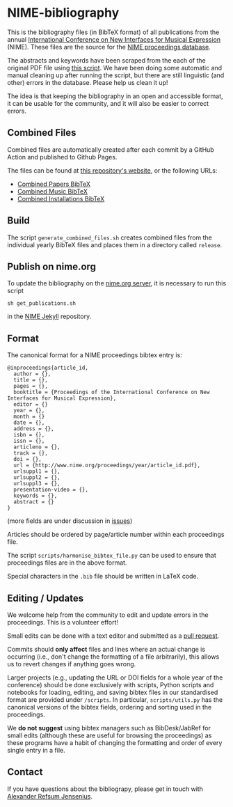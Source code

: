 NIME-bibliography
=================

This is the bibliography files (in BibTeX format) of all publications from the annual [International Conference on New Interfaces for Musical Expression](http://www.nime.org) (NIME). These files are the source for the [NIME proceedings database](http://www.nime.org/archives/). 

The abstracts and keywords have been scraped from the each of the original PDF file using [this script](https://github.com/olovholm/NIME). We have been doing some automatic and manual cleaning up after running the script, but there are still linguistic (and other) errors in the database. Please help us clean it up!

The idea is that keeping the bibliography in an open and accessible format, it can be usable for the community, and it will also be easier to correct errors. 

Combined Files
--------

Combined files are automatically created after each commit by a GitHub Action and published to Github Pages.

The files can be found at [this repository's website](http://nime-conference.github.io/NIME-bibliography/), or the following URLs:

- [Combined Papers BibTeX](http://nime-conference.github.io/NIME-bibliography/nime_papers.bib)
- [Combined Music BibTeX](http://nime-conference.github.io/NIME-bibliography/nime_music.bib)
- [Combined Installations BibTeX](http://nime-conference.github.io/NIME-bibliography/nime_installations.bib)

Build 
--------

The script `generate_combined_files.sh` creates combined files from the individual yearly BibTeX files and places them in a directory called `release`.

Publish on nime.org
----------

To update the bibliography on the [nime.org server](https://www.nime.org/archives/), it is necessary to run this script  

    sh get_publications.sh

in the [NIME Jekyll](https://github.com/NIME-conference/nime-website) repository.

Format
--------

The canonical format for a NIME proceedings bibtex entry is:

```
@inproceedings{article_id,
  author = {},
  title = {},
  pages = {},
  booktitle = {Proceedings of the International Conference on New Interfaces for Musical Expression},
  editor = {}
  year = {},
  month = {}
  date = {},
  address = {},
  isbn = {},
  issn = {},
  articleno = {},
  track = {},
  doi = {},
  url = {http://www.nime.org/proceedings/year/article_id.pdf},
  urlsuppl1 = {},
  urlsuppl2 = {},
  urlsuppl3 = {},
  presentation-video = {},
  keywords = {},
  abstract = {}
}
```

(more fields are under discussion in [issues](https://github.com/NIME-conference/NIME-bibliography/issues/13))

Articles should be ordered by page/article number within each proceedings file.

The script `scripts/harmonise_bibtex_file.py` can be used to ensure that proceedings files are in the above format.

Special characters in the `.bib` file should be written in LaTeX code.

Editing / Updates
--------

We welcome help from the community to edit and update errors in the proceedings. This is a volunteer effort!

Small edits can be done with a text editor and submitted as a [pull request](https://docs.github.com/en/github/collaborating-with-issues-and-pull-requests/creating-a-pull-request).

Commits should **only affect** files and lines where an actual change is occurring (i.e., don't change the formatting of a file arbitrarily), this allows us to revert changes if anything goes wrong.

Larger projects (e.g., updating the URL or DOI fields for a whole year of the conference) should be done exclusively with scripts, Python scripts and notebooks for loading, editing, and saving bibtex files in our standardised format are provided under `/scripts`. In particular, `scripts/utils.py` has the canonical versions of the bibtex fields, ordering and sorting used in the proceedings.

We **do not suggest** using bibtex managers such as BibDesk/JabRef for small edits (although these are useful for browsing the proceedings) as these programs have a habit of changing the formatting and order of every single entry in a file.

Contact
-------

If you have questions about the bibliograpy, please get in touch with [Alexander Refsum Jensenius](http://people.uio.no/alexanje).
